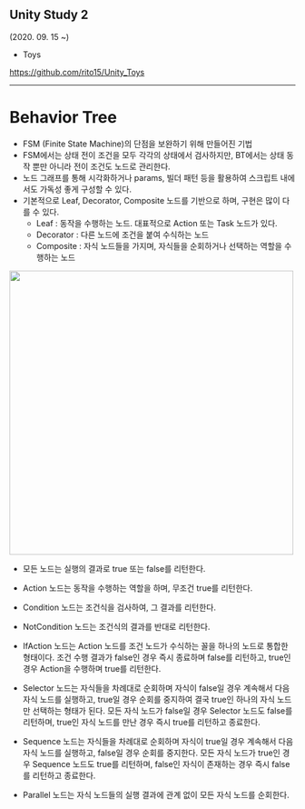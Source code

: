 ## Unity Study 2
(2020. 09. 15 ~)

- Toys

https://github.com/rito15/Unity_Toys

------
# Behavior Tree
- FSM (Finite State Machine)의 단점을 보완하기 위해 만들어진 기법
- FSM에서는 상태 전이 조건을 모두 각각의 상태에서 검사하지만, BT에서는 상태 동작 뿐만 아니라 전이 조건도 노드로 관리한다.
- 노드 그래프를 통해 시각화하거나 params, 빌더 패턴 등을 활용하여 스크립트 내에서도 가독성 좋게 구성할 수 있다.
- 기본적으로 Leaf, Decorator, Composite 노드를 기반으로 하며, 구현은 많이 다를 수 있다.
  - Leaf : 동작을 수행하는 노드. 대표적으로 Action 또는 Task 노드가 있다.
  - Decorator : 다른 노드에 조건을 붙여 수식하는 노드
  - Composite : 자식 노드들을 가지며, 자식들을 순회하거나 선택하는 역할을 수행하는 노드

<img src="https://user-images.githubusercontent.com/42164422/104877006-31310b00-599c-11eb-9115-bc883072ceac.png" width="500">

- 모든 노드는 실행의 결과로 true 또는 false를 리턴한다.
- Action 노드는 동작을 수행하는 역할을 하며, 무조건 true를 리턴한다.
- Condition 노드는 조건식을 검사하여, 그 결과를 리턴한다.
- NotCondition 노드는 조건식의 결과를 반대로 리턴한다.

- IfAction 노드는 Action 노드를 조건 노드가 수식하는 꼴을 하나의 노드로 통합한 형태이다. 조건 수행 결과가 false인 경우 즉시 종료하며 false를 리턴하고, true인 경우 Action을 수행하며 true를 리턴한다.

- Selector 노드는 자식들을 차례대로 순회하며 자식이 false일 경우 계속해서 다음 자식 노드를 실행하고, true일 경우 순회를 중지하여 결국 true인 하나의 자식 노드만 선택하는 형태가 된다.
  모든 자식 노드가 false일 경우 Selector 노드도 false를 리턴하며, true인 자식 노드를 만난 경우 즉시 true를 리턴하고 종료한다.
- Sequence 노드는 자식들을 차례대로 순회하며 자식이 true일 경우 계속해서 다음 자식 노드를 실행하고, false일 경우 순회를 중지한다.
  모든 자식 노드가 true인 경우 Sequence 노드도 true를 리턴하며, false인 자식이 존재하는 경우 즉시 false를 리턴하고 종료한다.
- Parallel 노드는 자식 노드들의 실행 결과에 관계 없이 모든 자식 노드를 순회한다.
